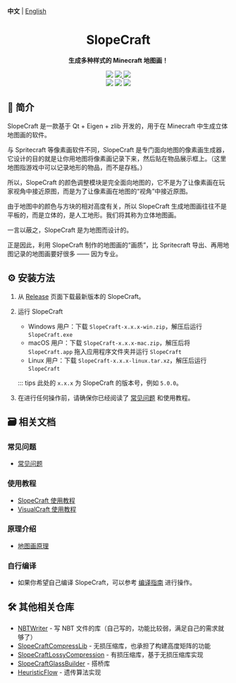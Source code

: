 **中文** | [English](README-en.md) <!-- lang -->

<h1 align="center">SlopeCraft</h1>

<p align="center">
  <b>生成多种样式的 Minecraft 地图画！</b>
</p>

<p align="center">
    <img src="https://img.shields.io/badge/Minecraft-1.12~1.20-green?style=for-the-badge" />
    <a href="LICENSE">
        <img src="https://img.shields.io/badge/License-GPL--3.0-important?style=for-the-badge" />
    </a>
    <a href="https://github.com/SlopeCraft/Slopecraft/releases/latest">
        <img src="https://img.shields.io/github/v/release/SlopeCraft/SlopeCraft?style=for-the-badge" />
    </a>
    <br />
    <img src="https://img.shields.io/badge/C%2B%2B-20-blue?style=for-the-badge" />
    <img src="https://img.shields.io/badge/Qt-v6.4.0-brightgreen?style=for-the-badge" />
    <img src="https://img.shields.io/badge/Eigen-v3.4.0-yellowgreen?style=for-the-badge" />
</p>

## 📖 简介

SlopeCraft 是一款基于 Qt + Eigen + zlib 开发的，用于在 Minecraft 中生成立体地图画的软件。

与 Spritecraft 等像素画软件不同，SlopeCraft 是专门面向地图的像素画生成器，它设计的目的就是让你用地图将像素画记录下来，然后贴在物品展示框上。（这里地图指游戏中可以记录地形的物品，而不是存档。）

所以，SlopeCraft 的颜色调整模块是完全面向地图的，它不是为了让像素画在玩家视角中接近原图，而是为了让像素画在地图的“视角”中接近原图。

由于地图中的颜色与方块的相对高度有关，所以 SlopeCraft 生成地图画往往不是平板的，而是立体的，是人工地形。我们将其称为立体地图画。

一言以蔽之，SlopeCraft 是为地图而设计的。

正是因此，利用 SlopeCraft 制作的地图画的“画质”，比 Spritecraft 导出、再用地图记录的地图画要好很多 —— 因为专业。

## ⚙️ 安装方法

1. 从 [Release](https://github.com/SlopeCraft/SlopeCraft/releases/latest) 页面下载最新版本的 SlopeCraft。

2. 运行 SlopeCraft
    - Windows 用户：下载 `SlopeCraft-x.x.x-win.zip`，解压后运行 `SlopeCraft.exe`
    - macOS 用户：下载 `SlopeCraft-x.x.x-mac.zip`，解压后将 `SlopeCraft.app` 拖入应用程序文件夹并运行 `SlopeCraft`
    - Linux 用户：下载 `SlopeCraft-x.x.x-linux.tar.xz`，解压后运行 `SlopeCraft`

   ::: tips
   此处的 `x.x.x` 为 SlopeCraft 的版本号，例如 `5.0.0`。

3. 在进行任何操作前，请确保你已经阅读了 [常见问题](https://slopecraft.readthedocs.io/faq/) 和使用教程。

## 🗃️ 相关文档

### 常见问题

- [常见问题](https://slopecraft.readthedocs.io/faq/)

### 使用教程

- [SlopeCraft 使用教程](https://slopecraft.readthedocs.io/SlopeCraft-tutorial/)
- [VisualCraft 使用教程](https://slopecraft.readthedocs.io/VisualCraft-tutorial/)

### 原理介绍

- [地图画原理](https://slopecraft.readthedocs.io/principles-introduction/)

### 自行编译

- 如果你希望自己编译 SlopeCraft，可以参考 [编译指南](https://slopecraft.readthedocs.io/compilation-guide/) 进行操作。

## 🛠️ 其他相关仓库

- [NBTWriter](https://github.com/ToKiNoBug/NBTWriter-of-Toki) - 写 NBT 文件的库（自己写的，功能比较弱，满足自己的需求就够了）
- [SlopeCraftCompressLib](https://github.com/ToKiNoBug/SlopeCraftCompressLib) - 无损压缩库，也承担了构建高度矩阵的功能
- [SlopeCraftLossyCompression](https://github.com/ToKiNoBug/SlopeCraftLossyCompression) - 有损压缩库，基于无损压缩库实现
- [SlopeCraftGlassBuilder](https://github.com/ToKiNoBug/SlopeCraftGlassBuilder) - 搭桥库
- [HeuristicFlow](https://github.com/TokiNoBug/HeuristicFlow) - 遗传算法实现
